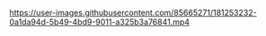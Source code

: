 

https://user-images.githubusercontent.com/85665271/181253232-0a1da94d-5b49-4bd9-9011-a325b3a76841.mp4


